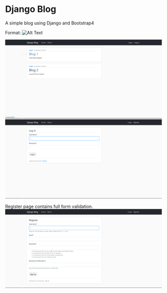 # Django Blog
A simple blog using Django and Bootstrap4

Format: ![Alt Text](url)

![Sample Blog](/images/SampleBlogs.PNG)
![Login](/images/Login.PNG)

Register page contains full form validation.
![Register](/images/Register.PNG)
